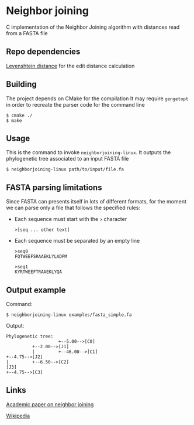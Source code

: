 # Neighbor joining
C implementation of the Neighbor Joining algorithm with distances read from a FASTA file

## Repo dependencies
[Levenshtein distance](https://github.com/wooorm/levenshtein.c/ "Levenshtein distance submodule") for the edit distance calculation

## Building 
The project depends on CMake for the compilation
It may require `gengetopt` in order to recreate the parser code for the command line

```
$ cmake ./
$ make
```


## Usage
This is the command to invoke `neighborjoining-linux`.
It outputs the phylogenetic tree associated to an input FASTA file

```
$ neighborjoining-linux path/to/input/file.fa
```
## FASTA parsing limitations 

Since FASTA can presents itself in lots of different formats, for the moment we can parse only a file that follows the specified rules:

- Each sequence must start with the `>` character
   ```
   >[seq ... other text] 
   ```
- Each sequence must be separated by an empty line
    ```
    >seq0
    FQTWEEFSRAAEKLYLADPM

    >seq1
    KYRTWEEFTRAAEKLYQA
    ```
## Output example 
Command:
```
$ neighborjoining-linux examples/fasta_simple.fa
```

Output:
```
Phylogenetic tree:
                    +--5.00-->[C0]
          +--2.00-->[J1]
          |         +--46.00-->[C1]
+--4.75-->[J2]
|         +--6.50-->[C2]
[J3]
+--4.75-->[C3]
```
## Links
[Academic paper on neighbor joining](https://academic.oup.com/mbe/article/23/11/1997/1322446)

[Wikipedia](https://en.wikipedia.org/wiki/Neighbor_joining)
